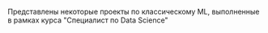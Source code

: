 Представлены некоторые проекты по классическому ML, выполненные в рамках курса "Специалист по Data Science"

